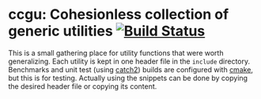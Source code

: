 
# ccgu: Cohesionless collection of generic utilities [![Build Status](https://travis-ci.org/lubgr/ccgu.svg)](https://travis-ci.org/lubgr/ccgu)

This is a small gathering place for utility functions that were worth generalizing. Each utility is
kept in one header file in the `include` directory. Benchmarks and unit test (using
[catch2](https://github.com/catchorg/Catch2)) builds are configured with [cmake](https://cmake.org),
but this is for testing. Actually using the snippets can be done by copying the desired header file
or copying its content.
